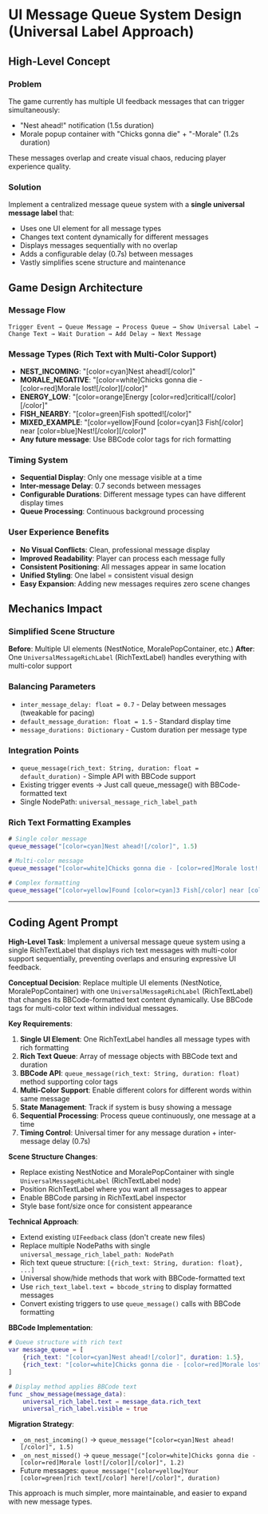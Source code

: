 # UI Message Queue System Design (Universal Label Approach)

## High-Level Concept

### Problem
The game currently has multiple UI feedback messages that can trigger simultaneously:
- "Nest ahead!" notification (1.5s duration)
- Morale popup container with "Chicks gonna die" + "-Morale" (1.2s duration)

These messages overlap and create visual chaos, reducing player experience quality.

### Solution
Implement a centralized message queue system with a **single universal message label** that:
- Uses one UI element for all message types
- Changes text content dynamically for different messages
- Displays messages sequentially with no overlap
- Adds a configurable delay (0.7s) between messages
- Vastly simplifies scene structure and maintenance

## Game Design Architecture

### Message Flow
```
Trigger Event → Queue Message → Process Queue → Show Universal Label → Change Text → Wait Duration → Add Delay → Next Message
```

### Message Types (Rich Text with Multi-Color Support)
- **NEST_INCOMING**: "[color=cyan]Nest ahead![/color]"
- **MORALE_NEGATIVE**: "[color=white]Chicks gonna die - [color=red]Morale lost![/color][/color]"
- **ENERGY_LOW**: "[color=orange]Energy [color=red]critical![/color][/color]"
- **FISH_NEARBY**: "[color=green]Fish spotted![/color]"
- **MIXED_EXAMPLE**: "[color=yellow]Found [color=cyan]3 Fish[/color] near [color=blue]Nest![/color][/color]"
- **Any future message**: Use BBCode color tags for rich formatting

### Timing System
- **Sequential Display**: Only one message visible at a time
- **Inter-message Delay**: 0.7 seconds between messages
- **Configurable Durations**: Different message types can have different display times
- **Queue Processing**: Continuous background processing

### User Experience Benefits
- **No Visual Conflicts**: Clean, professional message display
- **Improved Readability**: Player can process each message fully
- **Consistent Positioning**: All messages appear in same location
- **Unified Styling**: One label = consistent visual design
- **Easy Expansion**: Adding new messages requires zero scene changes

## Mechanics Impact

### Simplified Scene Structure
**Before**: Multiple UI elements (NestNotice, MoralePopContainer, etc.)
**After**: One `UniversalMessageRichLabel` (RichTextLabel) handles everything with multi-color support

### Balancing Parameters
- `inter_message_delay: float = 0.7` - Delay between messages (tweakable for pacing)
- `default_message_duration: float = 1.5` - Standard display time
- `message_durations: Dictionary` - Custom duration per message type

### Integration Points
- `queue_message(rich_text: String, duration: float = default_duration)` - Simple API with BBCode support
- Existing trigger events → Just call queue_message() with BBCode-formatted text
- Single NodePath: `universal_message_rich_label_path`

### Rich Text Formatting Examples
```gd
# Single color message
queue_message("[color=cyan]Nest ahead![/color]", 1.5)

# Multi-color message  
queue_message("[color=white]Chicks gonna die - [color=red]Morale lost![/color][/color]", 1.2)

# Complex formatting
queue_message("[color=yellow]Found [color=cyan]3 Fish[/color] near [color=blue]Nest![/color][/color]", 2.0)
```

---

## Coding Agent Prompt

**High-Level Task**: Implement a universal message queue system using a single RichTextLabel that displays rich text messages with multi-color support sequentially, preventing overlaps and ensuring expressive UI feedback.

**Conceptual Decision**: Replace multiple UI elements (NestNotice, MoralePopContainer) with one `UniversalMessageRichLabel` (RichTextLabel) that changes its BBCode-formatted text content dynamically. Use BBCode tags for multi-color text within individual messages.

**Key Requirements**:
1. **Single UI Element**: One RichTextLabel handles all message types with rich formatting
2. **Rich Text Queue**: Array of message objects with BBCode text and duration
3. **BBCode API**: `queue_message(rich_text: String, duration: float)` method supporting color tags
4. **Multi-Color Support**: Enable different colors for different words within same message
5. **State Management**: Track if system is busy showing a message
6. **Sequential Processing**: Process queue continuously, one message at a time
7. **Timing Control**: Universal timer for any message duration + inter-message delay (0.7s)

**Scene Structure Changes**:
- Replace existing NestNotice and MoralePopContainer with single `UniversalMessageRichLabel` (RichTextLabel node)
- Position RichTextLabel where you want all messages to appear
- Enable BBCode parsing in RichTextLabel inspector
- Style base font/size once for consistent appearance

**Technical Approach**:
- Extend existing `UIFeedback` class (don't create new files)
- Replace multiple NodePaths with single `universal_message_rich_label_path: NodePath`
- Rich text queue structure: `[{rich_text: String, duration: float}, ...]`
- Universal show/hide methods that work with BBCode-formatted text
- Use `rich_text_label.text = bbcode_string` to display formatted messages
- Convert existing triggers to use `queue_message()` calls with BBCode formatting

**BBCode Implementation**:
```gd
# Queue structure with rich text
var message_queue = [
    {rich_text: "[color=cyan]Nest ahead![/color]", duration: 1.5},
    {rich_text: "[color=white]Chicks gonna die - [color=red]Morale lost![/color][/color]", duration: 1.2}
]

# Display method applies BBCode text
func _show_message(message_data):
    universal_rich_label.text = message_data.rich_text
    universal_rich_label.visible = true
```

**Migration Strategy**:
- `_on_nest_incoming()` → `queue_message("[color=cyan]Nest ahead![/color]", 1.5)`
- `_on_nest_missed()` → `queue_message("[color=white]Chicks gonna die - [color=red]Morale lost![/color][/color]", 1.2)`
- Future messages: `queue_message("[color=yellow]Your [color=green]rich text[/color] here![/color]", duration)`

This approach is much simpler, more maintainable, and easier to expand with new message types.
